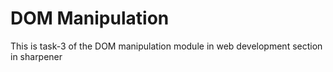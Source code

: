 # DOM Manipulation
This is task-3 of the DOM manipulation module in web development section in sharpener
